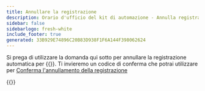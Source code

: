 ```yaml
---
title: Annullare la registrazione
description: Orario d'ufficio del kit di automazione - Annulla registrazione
sidebar: false
sidebarlogo: fresh-white
include_footer: true
generated: 33B929E74896C20B83D938F1F6A144F398062624
---
```


Si prega di utilizzare la domanda qui sotto per annullare la registrazione automatica per {{<product-name>}}. Ti invieremo un codice di conferma che potrai utilizzare per [Conferma l'annullamento della registrazione](/it/office-hours/unregister-confirm)

{{<questions name="/content/it/office-hours/unregister.json" completed="Grazie per aver completato le domande di annullamento della registrazione" shownavigationbuttons="false" locale="it">}}
